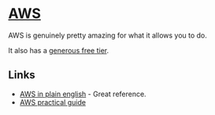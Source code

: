 # [AWS](https://aws.amazon.com/)
AWS is genuinely pretty amazing for what it allows you to do.

It also has a [generous free tier](https://aws.amazon.com/free/).

## Links
- [AWS in plain english](https://www.expeditedssl.com/aws-in-plain-english) - Great reference.
- [AWS practical guide](https://github.com/open-guides/og-aws#readme)